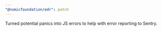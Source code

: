```yaml
---
"@nomicfoundation/edr": patch
---
```


Turned potential panics into JS errors to help with error reporting to Sentry.

